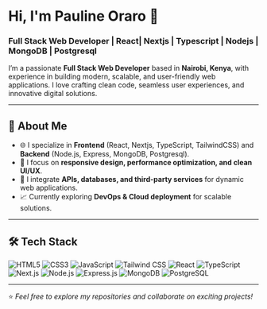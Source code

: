 # Hi, I'm Pauline Oraro 👋  
### Full Stack Web Developer | React| Nextjs | Typescript | Nodejs | MongoDB | Postgresql

I’m a passionate **Full Stack Web Developer** based in **Nairobi, Kenya**, with experience in building modern, scalable, and user-friendly web applications. I love crafting clean code, seamless user experiences, and innovative digital solutions.  

---

## 🚀 About Me  
- 🌐 I specialize in **Frontend** (React, Nextjs, TypeScript, TailwindCSS) and **Backend** (Node.js, Express, MongoDB, Postgresql).  
- 🎨 I focus on **responsive design, performance optimization, and clean UI/UX**.  
- 🔗 I integrate **APIs, databases, and third-party services** for dynamic web applications.  
- 📈 Currently exploring **DevOps & Cloud deployment** for scalable solutions.  

---

## 🛠️ Tech Stack  
![HTML5](https://img.shields.io/badge/HTML5-E34F26?style=for-the-badge&logo=html5&logoColor=white)
![CSS3](https://img.shields.io/badge/CSS3-1572B6?style=for-the-badge&logo=css3&logoColor=white)
![JavaScript](https://img.shields.io/badge/JavaScript-F7DF1E?style=for-the-badge&logo=javascript&logoColor=black)
![Tailwind CSS](https://img.shields.io/badge/Tailwind_CSS-38B2AC?style=for-the-badge&logo=tailwind-css&logoColor=white)
![React](https://img.shields.io/badge/React-20232A?style=for-the-badge&logo=react&logoColor=61DAFB)
![TypeScript](https://img.shields.io/badge/TypeScript-3178C6?style=for-the-badge&logo=typescript&logoColor=white)
![Next.js](https://img.shields.io/badge/Next.js-000000?style=for-the-badge&logo=nextdotjs&logoColor=white)
![Node.js](https://img.shields.io/badge/Node.js-43853D?style=for-the-badge&logo=node-dot-js&logoColor=white)
![Express.js](https://img.shields.io/badge/Express.js-000000?style=for-the-badge&logo=express&logoColor=white)
![MongoDB](https://img.shields.io/badge/MongoDB-4EA94B?style=for-the-badge&logo=mongodb&logoColor=white)
![PostgreSQL](https://img.shields.io/badge/PostgreSQL-4169E1?style=for-the-badge&logo=postgresql&logoColor=white)


---

⭐️ *Feel free to explore my repositories and collaborate on exciting projects!*  

